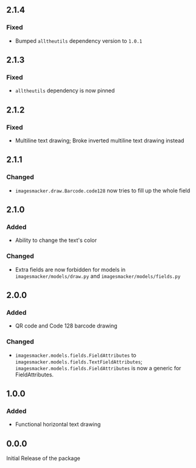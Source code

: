 ## 2.1.4

### Fixed

- Bumped `alltheutils` dependency version to `1.0.1`

## 2.1.3

### Fixed

- `alltheutils` dependency is now pinned

## 2.1.2

### Fixed

- Multiline text drawing; Broke inverted multiline text drawing instead

## 2.1.1

### Changed

- `imagesmacker.draw.Barcode.code128` now tries to fill up the whole field

## 2.1.0

### Added

- Ability to change the text's color

### Changed

- Extra fields are now forbidden for models in `imagesmacker/models/draw.py` and `imagesmacker/models/fields.py`

## 2.0.0

### Added

- QR code and Code 128 barcode drawing

### Changed

- `imagesmacker.models.fields.FieldAttributes` to `imagesmacker.models.fields.TextFieldAttributes`; `imagesmacker.models.fields.FieldAttributes` is now a generic for FieldAttributes.

## 1.0.0

### Added

- Functional horizontal text drawing

## 0.0.0

Initial Release of the package